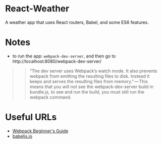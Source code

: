 # React-Weather
A weather app that uses React routers, Babel, and some ES6 features.

# Notes
- to run the app: ```webpack-dev-server```, and then go to http://localhost:8080/webpack-dev-server/

> > “The dev server uses Webpack’s watch mode. It also prevents webpack from emitting the resulting files to disk. Instead it keeps and serves the resulting files from memory.” — This means that you will not see the webpack-dev-server build in bundle.js, to see and run the build, you must still run the webpack command.


# Useful URLs
- [Webpack Beginner's Guide](https://medium.com/@dabit3/beginner-s-guide-to-webpack-b1f1a3638460#.at8tvx1v5)
- [babeljs.io](https://babeljs.io/)